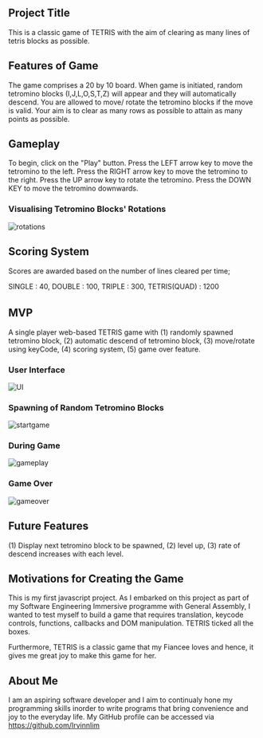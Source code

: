 ## Project Title
This is a classic game of TETRIS with the aim of clearing as many lines of tetris blocks as possible.

## Features of Game
The game comprises a 20 by 10 board. When game is initiated, random tetromino blocks (I,J,L,O,S,T,Z) will appear and they will automatically descend. You are allowed to move/ rotate the tetromino blocks if the move is valid. Your aim is to clear as many rows as possible to attain as many points as possible.

## Gameplay
To begin, click on the "Play" button.
Press the LEFT arrow key to move the tetromino to the left.
Press the RIGHT arrow key to move the tetromino to the right.
Press the UP arrow key to rotate the tetromino.
Press the DOWN KEY to move the tetromino downwards.

### Visualising Tetromino Blocks' Rotations
![rotations](https://user-images.githubusercontent.com/110525418/206441031-652a646b-a190-4fc9-b499-c93c2c5f2fcb.png)

## Scoring System
Scores are awarded based on the number of lines cleared per time;

SINGLE       : 40,
DOUBLE       : 100,
TRIPLE       : 300,
TETRIS(QUAD) : 1200

######

## MVP
A single player web-based TETRIS game with (1) randomly spawned tetromino block, (2) automatic descend of tetromino block, (3) move/rotate using keyCode, (4) scoring system, (5) game over feature.

### User Interface
![UI](https://user-images.githubusercontent.com/110525418/206442362-4c946f12-80b0-4345-a9be-9ebccb35316c.png)

### Spawning of Random Tetromino Blocks
![startgame](https://user-images.githubusercontent.com/110525418/206442612-332317bc-7548-45be-a2b7-f60a05ffb870.png)

### During Game
![gameplay](https://user-images.githubusercontent.com/110525418/206446693-ee859038-dd72-4872-8ead-f642b75709bb.png)

### Game Over
![gameover](https://user-images.githubusercontent.com/110525418/206446617-95fb5630-dcea-461d-9cbc-22fcd454eb00.png)

## Future Features
(1) Display next tetromino block to be spawned, (2) level up, (3) rate of descend increases with each level.

## Motivations for Creating the Game
This is my first javascript project. As I embarked on this project as part of my Software Engineering Immersive programme with General Assembly, I wanted to test myself to build a game that requires translation, keycode controls, functions, callbacks and DOM manipulation. TETRIS ticked all the boxes. 

Furthermore, TETRIS is a classic game that my Fiancee loves and hence, it gives me great joy to make this game for her.

## About Me
I am an aspiring software developer and I aim to continualy hone my programming skills inorder to write programs that bring convenience and joy to the everyday life. My GitHub profile can be accessed via https://github.com/Irvinnlim

